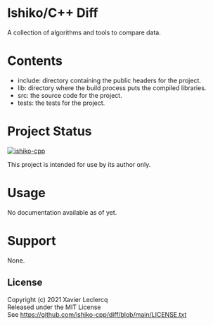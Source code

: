 # Ishiko/C++ Diff

A collection of algorithms and tools to compare data.

# Contents

- include: directory containing the public headers for the project.
- lib: directory where the build process puts the compiled libraries.
- src: the source code for the project.
- tests: the tests for the project.

# Project Status

[![ishiko-cpp](https://circleci.com/gh/ishiko-cpp/diff.svg?style=shield)](https://circleci.com/gh/ishiko-cpp/diff)

This project is intended for use by its author only.

# Usage

No documentation available as of yet.

# Support

None.

## License

Copyright (c) 2021 Xavier Leclercq\
Released under the MIT License\
See https://github.com/ishiko-cpp/diff/blob/main/LICENSE.txt
